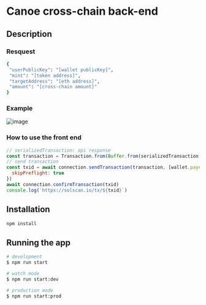 # Canoe cross-chain back-end

## Description

### Resquest

```bash
{
 "userPublicKey": "[wallet publicKey]",
 "mint": "[token address]",
 "targetAddress": "[eth address]",
 "amount": "[cross-chain amount]"
}
```

### Example

![image](https://user-images.githubusercontent.com/13432688/190568712-0eca5f59-09cc-4e31-b1c0-5887a89a5cef.png)

### How to use the front end

```js
// serializedTransaction: api response
const transaction = Transaction.from(Buffer.from(serializedTransaction, 'base64'))
// send transaction
const txid = await connection.sendTransaction(transaction, [wallet.payer], {
  skipPreflight: true
})
await connection.confirmTransaction(txid)
console.log(`https://solscan.io/tx/${txid}`)
```

## Installation

```bash
npm install
```

## Running the app

```bash
# development
$ npm run start

# watch mode
$ npm run start:dev

# production mode
$ npm run start:prod
```
